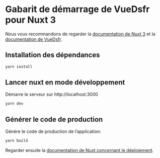 # Gabarit de démarrage de VueDsfr pour Nuxt 3

Nous vous recommandons de regarder la [documentation de Nuxt 3](https://v3.nuxtjs.org)
et la [documentation de VueDsfr](https://vue-dsfr.netlify.app).

## Installation des dépendances

```bash
yarn install
```

## Lancer nuxt en mode développement

Démarre le serveur sur http://localhost:3000

```bash
yarn dev
```

## Générer le code de production

Génère le code de production de l’application:

```bash
yarn build
```

Regarder ensuite la [documentation de Nuxt concernant le déploiement](https://v3.nuxtjs.org/docs/deployment).
